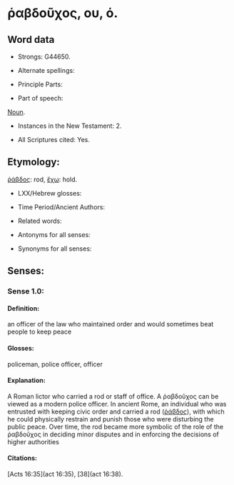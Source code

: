 # ῥαβδοῦχος, ου, ό.

<!-- Status: S3=Needs 2nd Review -->
<!-- Lexica used for edits: BDAG LN FFM BN LSJM MM  -->

## Word data

* Strongs: G44650.

* Alternate spellings:


* Principle Parts: 


* Part of speech: 

[Noun](http://ugg.readthedocs.io/en/latest/noun.html).

* Instances in the New Testament: 2.

* All Scriptures cited: Yes.

## Etymology: 

[ῥάβδος](../G44640/01.md): rod, [ἔχω](../G21920/01.md): hold.

* LXX/Hebrew glosses: 


* Time Period/Ancient Authors: 


* Related words: 

* Antonyms for all senses:

* Synonyms for all senses: 


## Senses: 


### Sense  1.0:  

#### Definition: 

an officer of the law who maintained order and would sometimes beat people to keep peace

#### Glosses: 

policeman, police officer, officer

#### Explanation: 

A Roman lictor who carried a rod or staff of office. A ῥαβδοῦχος can be viewed as a modern police officer. In ancient Rome, an individual who was entrusted with keeping civic order and carried a rod ([ῥάβδος](../G44640/01.md)), with which he could physically restrain and punish those who were disturbing the public peace.  Over time, the rod became more symbolic of the role of the ῥαβδοῦχος in deciding minor disputes and in enforcing the decisions of higher authorities 

#### Citations: 

[Acts 16:35](act 16:35), [38](act 16:38).